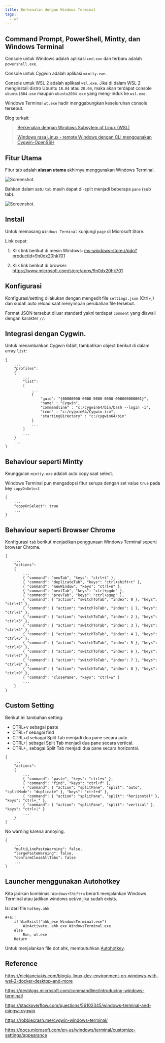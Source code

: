 ```yaml
---
title: Berkenalan dengan Windows Terminal
tags:
  - wt
---
```


## Command Prompt, PowerShell, Mintty, dan Windows Terminal

Console untuk Windows adalah aplikasi `cmd.exe` dan terbaru adalah `powershell.exe`.

Console untuk Cygwin adalah aplikasi `mintty.exe`.

Console untuk WSL 2 adalah aplikasi `wsl.exe`. Jika di dalam WSL 2 menginstall distro Ubuntu `18.04` atau `20.04`, maka akan terdapat console `ubuntu1804.exe` maupun `ubuntu2004.exe` yang meng-induk ke `wsl.exe`.

Windows Terminal `wt.exe` hadir menggabungkan keseluruhan console tersebut.

Blog terkait:

 > [Berkenalan dengan Windows Subsytem of Linux (WSL)](/blog/2021/03/06/berkenalan-dengan-windows-subsytem-of-linux-wsl/)
 >
 > [Windows rasa Linux - remote Windows dengan CLI menggunakan Cygwin-OpenSSH](/blog/2017/01/28/windows-rasa-linux-cygwin-openssh-server/)

## Fitur Utama

Fitur tab adalah **alasan utama** akhirnya menggunakan Windows Terminal.

![Screenshot.](image://ijortengab.id/2021/screenshot.2021-03-08_08.49.32.jpg)

Bahkan dalam satu `tab` masih dapat di-split menjadi beberapa `pane` (sub tab).

![Screenshot.](image://ijortengab.id/2021/screenshot.2021-03-08_08.52.50.jpg)

## Install

Untuk memasang `Windows Terminal` kunjungi `page` di Microsoft Store.

Link cepat:

 1. Klik link berikut di mesin Windows: [ms-windows-store://pdp?productId=9n0dx20hk701](ms-windows-store://pdp?productId=9n0dx20hk701)

 2. Klik link berikut di browser: https://www.microsoft.com/store/apps/9n0dx20hk701

## Konfigurasi

Konfigurasi/setting dilakukan dengan mengedit file `settings.json` (Ctrl+,) dan sudah auto reload saat menyimpan perubahan file tersebut.

Format JSON tersebut diluar standard yakni terdapat `comment` yang diawali dengan karakter `//`.

## Integrasi dengan Cygwin.

Untuk menambahkan Cygwin 64bit, tambahkan object berikut di dalam array `list`:

```
{
    ...
    "profiles":
    {
        ...
        "list":
        [
            ...
            {
                "guid": "{00000000-0000-0000-0000-000000000001}",
                "name" : "Cygwin",
                "commandline" : "c:/cygwin64/bin/bash --login -i",
                "icon" : "c:/cygwin64/Cygwin.ico",
                "startingDirectory" : "c:/cygwin64/bin"
            }
            ...
        ]
        ...
    }
    ...
}
```

## Behaviour seperti Mintty

Keunggulan `mintty.exe` adalah auto copy saat select.

Windows Terminal pun mengadopsi fitur serupa dengan set value `true` pada key `copyOnSelect`

```
{
    ...
    "copyOnSelect": true
    ...
}
```

## Behaviour seperti Browser Chrome

Konfigurasi `tab` berikut menjadikan penggunaan Windows Terminal seperti browser Chrome.

```
{
    ...
    "actions":
    {
        ...
        { "command": "newTab", "keys": "ctrl+t" },
        { "command": "duplicateTab", "keys": "ctrl+shift+t" },
        { "command": "newWindow", "keys": "ctrl+n" },
        { "command": "nextTab", "keys": "ctrl+pgdn" },
        { "command": "prevTab", "keys": "ctrl+pgup" },
        { "command": { "action": "switchToTab", "index": 0 }, "keys": "ctrl+1" },
        { "command": { "action": "switchToTab", "index": 1 }, "keys": "ctrl+2" },
        { "command": { "action": "switchToTab", "index": 2 }, "keys": "ctrl+3" },
        { "command": { "action": "switchToTab", "index": 3 }, "keys": "ctrl+4" },
        { "command": { "action": "switchToTab", "index": 4 }, "keys": "ctrl+5" },
        { "command": { "action": "switchToTab", "index": 5 }, "keys": "ctrl+6" },
        { "command": { "action": "switchToTab", "index": 6 }, "keys": "ctrl+7" },
        { "command": { "action": "switchToTab", "index": 7 }, "keys": "ctrl+8" },
        { "command": { "action": "switchToTab", "index": 8 }, "keys": "ctrl+9" },
        { "command": "closePane", "keys": "ctrl+w" }
        ...
    }
}
```

## Custom Setting

Berikut ini tambahan setting:

 - CTRL+v sebagai paste
 - CTRL+f sebagai find
 - CTRL+d sebagai Split Tab menjadi dua pane secara auto.
 - CTRL+| sebagai Split Tab menjadi dua pane secara vertical.
 - CTRL+_ sebagai Split Tab menjadi dua pane secara horizontal.

```
{
    ...
    "actions":
    {
        ...
        { "command": "paste", "keys": "ctrl+v" },
        { "command": "find", "keys": "ctrl+f" },
        { "command": { "action": "splitPane", "split": "auto", "splitMode": "duplicate" }, "keys": "ctrl+d" },
        { "command": { "action": "splitPane", "split": "horizontal" }, "keys": "ctrl+_" },
        { "command": { "action": "splitPane", "split": "vertical" }, "keys": "ctrl+|" }
        ...
    }
}
```

No warning karena annoying.

```
{
    ...
    "multiLinePasteWarning": false,
    "largePasteWarning": false,
    "confirmCloseAllTabs": false
    ...
}
```

## Launcher menggunakan Autohotkey

Kita jadikan kombinasi `Windows+Shift+a` berarti menjalankan Windows Terminal atau jadikan windows *active* jika sudah exists.

Isi dari file `hotkey.ahk`

```
#+a::
    if WinExist("ahk_exe WindowsTerminal.exe")
        WinActivate, ahk_exe WindowsTerminal.exe
    else
        Run, wt.exe
    Return
```

Untuk menjalankan file dot ahk, membutuhkan [Autohotkey](https://www.autohotkey.com/).

## Reference

https://nickjanetakis.com/blog/a-linux-dev-environment-on-windows-with-wsl-2-docker-desktop-and-more

https://devblogs.microsoft.com/commandline/introducing-windows-terminal/

https://stackoverflow.com/questions/56102345/windows-terminal-and-mingw-cygwin

https://robbiecrash.me/cygwin-windows-terminal/

https://docs.microsoft.com/en-us/windows/terminal/customize-settings/appearance
